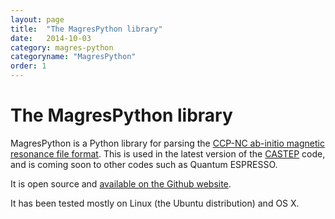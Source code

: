 ```yaml
---
layout: page
title:  "The MagresPython library"
date:   2014-10-03
category: magres-python
categoryname: "MagresPython"
order: 1
---
```


The MagresPython library
========================

MagresPython is a Python library for parsing the [CCP-NC ab-initio magnetic resonance file format](http://www.ccpnc.ac.uk/pmwiki.php/CCPNC/Fileformat). This is used in the latest version of the [CASTEP](http://www.castep.org/) code, and is coming soon to other codes such as Quantum ESPRESSO.

It is open source and [available on the Github website](https://github.com/tfgg/magres-format).

It has been tested mostly on Linux (the Ubuntu distribution) and OS X.


